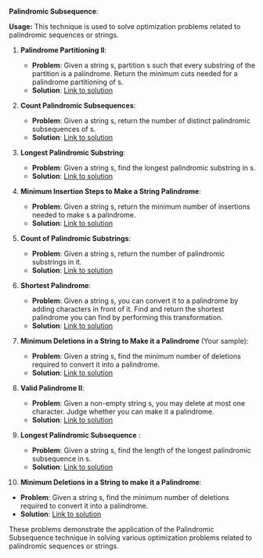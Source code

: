 **Palindromic Subsequence**:

**Usage:** This technique is used to solve optimization problems related to palindromic sequences or strings.

1. **Palindrome Partitioning II**:
   - **Problem**: Given a string s, partition s such that every substring of the partition is a palindrome. Return the minimum cuts needed for a palindrome partitioning of s.
   - **Solution**: [Link to solution](https://leetcode.com/problems/palindrome-partitioning-ii/)

2. **Count Palindromic Subsequences**:
   - **Problem**: Given a string s, return the number of distinct palindromic subsequences of s.
   - **Solution**: [Link to solution](https://leetcode.com/problems/count-different-palindromic-subsequences/)

3. **Longest Palindromic Substring**:
   - **Problem**: Given a string s, find the longest palindromic substring in s.
   - **Solution**: [Link to solution](https://leetcode.com/problems/longest-palindromic-substring/)

4. **Minimum Insertion Steps to Make a String Palindrome**:
   - **Problem**: Given a string s, return the minimum number of insertions needed to make s a palindrome.
   - **Solution**: [Link to solution](https://leetcode.com/problems/minimum-insertion-steps-to-make-a-string-palindrome/)

5. **Count of Palindromic Substrings**:
   - **Problem**: Given a string s, return the number of palindromic substrings in it.
   - **Solution**: [Link to solution](https://leetcode.com/problems/palindromic-substrings/)

6. **Shortest Palindrome**:
   - **Problem**: Given a string s, you can convert it to a palindrome by adding characters in front of it. Find and return the shortest palindrome you can find by performing this transformation.
   - **Solution**: [Link to solution](https://leetcode.com/problems/shortest-palindrome/)

7. **Minimum Deletions in a String to Make it a Palindrome** (Your sample):
   - **Problem**: Given a string s, find the minimum number of deletions required to convert it into a palindrome.
   - **Solution**: [Link to solution](https://leetcode.com/problems/minimum-deletions-to-make-string-palindrome/)

8. **Valid Palindrome II**:
   - **Problem**: Given a non-empty string s, you may delete at most one character. Judge whether you can make it a palindrome.
   - **Solution**: [Link to solution](https://leetcode.com/problems/valid-palindrome-ii/)

9. **Longest Palindromic Subsequence** :
   - **Problem**: Given a string s, find the length of the longest palindromic subsequence in s.
   - **Solution**: [Link to solution](https://leetcode.com/problems/longest-palindromic-subsequence/)

10. **Minimum Deletions in a String to make it a Palindrome**:
   - **Problem**: Given a string s, find the minimum number of deletions required to convert it into a palindrome.
   - **Solution**: [Link to solution](https://leetcode.com/problems/minimum-deletions-to-make-string-palindrome/)

These problems demonstrate the application of the Palindromic Subsequence technique in solving various optimization problems related to palindromic sequences or strings.